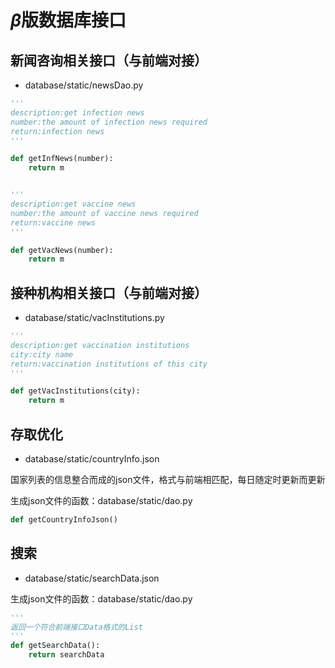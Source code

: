 # $\beta$版数据库接口

## 新闻咨询相关接口（与前端对接）

* database/static/newsDao.py

```python
'''
description:get infection news
number:the amount of infection news required
return:infection news
'''

def getInfNews(number):
    return m


'''
description:get vaccine news
number:the amount of vaccine news required
return:vaccine news
'''

def getVacNews(number):
    return m
```

## 接种机构相关接口（与前端对接）

* database/static/vacInstitutions.py

```python
'''
description:get vaccination institutions
city:city name
return:vaccination institutions of this city
'''

def getVacInstitutions(city):
    return m
```

## 存取优化

* database/static/countryInfo.json

国家列表的信息整合而成的json文件，格式与前端相匹配，每日随定时更新而更新

生成json文件的函数：database/static/dao.py

```python
def getCountryInfoJson()
```

## 搜索

* database/static/searchData.json

生成json文件的函数：database/static/dao.py

```python
'''
返回一个符合前端接口Data格式的List
'''
def getSearchData():
	return searchData
```

